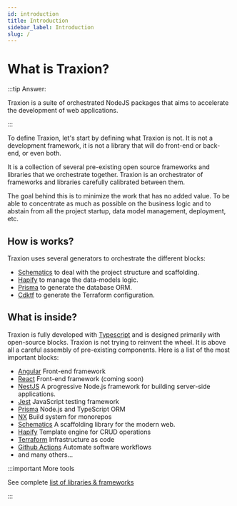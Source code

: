 ```yaml
---
id: introduction
title: Introduction
sidebar_label: Introduction
slug: /
---
```


# What is Traxion?

:::tip Answer:

Traxion is a suite of orchestrated NodeJS packages that aims to accelerate the development of web applications.

:::

To define Traxion, let's start by defining what Traxion is not. It is not a development framework,
it is not a library that will do front-end or back-end, or even both.

It is a collection of several pre-existing open source frameworks and libraries that we orchestrate together.
Traxion is an orchestrator of frameworks and libraries carefully calibrated between them.

The goal behind this is to minimize the work that has no added value.
To be able to concentrate as much as possible on the business logic and to abstain from all the project startup,
data model management, deployment, etc.

## How is works?

Traxion uses several generators to orchestrate the different blocks:

- [Schematics](https://github.com/angular/angular-cli/tree/master/packages/angular_devkit/schematics) to deal with the project structure and scaffolding.
- [Hapify](https://docs.hapify.io/) to manage the data-models logic.
- [Prisma](https://www.prisma.io/) to generate the database ORM.
- [Cdktf](https://learn.hashicorp.com/tutorials/terraform/cdktf) to generate the Terraform configuration.

## What is inside?

Traxion is fully developed with [Typescript](https://www.typescriptlang.org/) and is designed primarily with open-source blocks.
Traxion is not trying to reinvent the wheel. It is above all a careful assembly of pre-existing components.
Here is a list of the most important blocks:

- [Angular](https://angular.io/) Front-end framework
- [React](https://reactjs.org/) Front-end framework (coming soon)
- [NestJS](https://nestjs.com/) A progressive Node.js framework for building server-side applications.
- [Jest](https://jestjs.io/)  JavaScript testing framework
- [Prisma](https://www.prisma.io/) Node.js and TypeScript ORM
- [NX](https://nx.dev/) Build system for monorepos
- [Schematics](https://github.com/angular/angular-cli/tree/master/packages/angular_devkit/schematics) A scaffolding library for the modern web.
- [Hapify](https://docs.hapify.io/) Template engine for CRUD operations
- [Terraform](https://www.terraform.io/) Infrastructure as code
- [Github Actions](https://github.com/features/actions) Automate software workflows
- and many others...

:::important More tools

See complete [list of libraries & frameworks](/docs/what-is-inside)

:::
